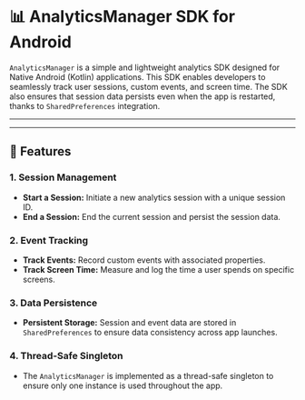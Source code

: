 # 📊 **AnalyticsManager SDK for Android**

`AnalyticsManager` is a simple and lightweight analytics SDK designed for Native Android (Kotlin) applications. This SDK enables developers to seamlessly track user sessions, custom events, and screen time. The SDK also ensures that session data persists even when the app is restarted, thanks to `SharedPreferences` integration.

---

---

## 🚀 **Features**

### 1. **Session Management**
- **Start a Session:** Initiate a new analytics session with a unique session ID.  
- **End a Session:** End the current session and persist the session data.

### 2. **Event Tracking**
- **Track Events:** Record custom events with associated properties.  
- **Track Screen Time:** Measure and log the time a user spends on specific screens.

### 3. **Data Persistence**
- **Persistent Storage:** Session and event data are stored in `SharedPreferences` to ensure data consistency across app launches.

### 4. **Thread-Safe Singleton**
- The `AnalyticsManager` is implemented as a thread-safe singleton to ensure only one instance is used throughout the app.
